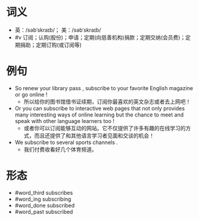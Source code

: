 # 词义
- 英：/səbˈskraɪb/； 美：/səbˈskraɪb/
- #v 订阅；认购(股份)；申请；定期(向慈善机构)捐款；定期交纳(会员费)；定期捐助；定期订购(或订阅等)
# 例句
- So renew your library pass , subscribe to your favorite English magazine or go online !
	- 所以给你的图书馆借书证续期，订阅你最喜欢的英文杂志或者去上网吧！
- Or you can subscribe to interactive web pages that not only provides many interesting ways of online learning but the chance to meet and speak with other language learners too !
	- 或者你可以订阅能够互动的网站。它不仅提供了许多有趣的在线学习的方式，而且还提供了和其他语言学习者见面和交谈的机会！
- We subscribe to several sports channels .
	- 我们付费收看好几个体育频道。
# 形态
- #word_third subscribes
- #word_ing subscribing
- #word_done subscribed
- #word_past subscribed
